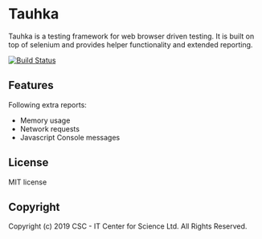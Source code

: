 # Tauhka
Tauhka is a testing framework for web browser driven testing. It is built on top of selenium and provides helper functionality and extended reporting.

[![Build Status](https://travis-ci.com/CSCfi/tauhka.svg?branch=master)](https://travis-ci.com/CSCfi/tauhka)

## Features
Following extra reports:
* Memory usage
* Network requests
* Javascript Console messages

## License
MIT license

## Copyright
Copyright (c) 2019 CSC - IT Center for Science Ltd.
All Rights Reserved.
